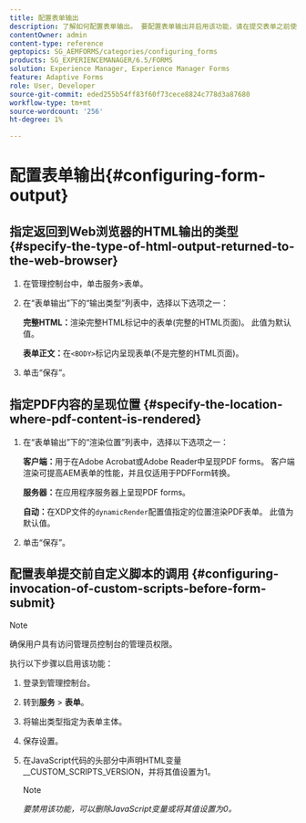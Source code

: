 ```yaml
---
title: 配置表单输出
description: 了解如何配置表单输出。 要配置表单输出并启用该功能，请在提交表单之前使用自定义脚本。
contentOwner: admin
content-type: reference
geptopics: SG_AEMFORMS/categories/configuring_forms
products: SG_EXPERIENCEMANAGER/6.5/FORMS
solution: Experience Manager, Experience Manager Forms
feature: Adaptive Forms
role: User, Developer
source-git-commit: eded255b54ff83f60f73cece8824c778d3a87680
workflow-type: tm+mt
source-wordcount: '256'
ht-degree: 1%

---
```


# 配置表单输出{#configuring-form-output}

## 指定返回到Web浏览器的HTML输出的类型 {#specify-the-type-of-html-output-returned-to-the-web-browser}

1. 在管理控制台中，单击服务>表单。
1. 在“表单输出”下的“输出类型”列表中，选择以下选项之一：

   **完整HTML：**&#x200B;渲染完整HTML标记中的表单(完整的HTML页面)。 此值为默认值。

   **表单正文：**&#x200B;在`<BODY>`标记内呈现表单(不是完整的HTML页面)。

1. 单击“保存”。

## 指定PDF内容的呈现位置 {#specify-the-location-where-pdf-content-is-rendered}

1. 在“表单输出”下的“渲染位置”列表中，选择以下选项之一：

   **客户端：**&#x200B;用于在Adobe Acrobat或Adobe Reader中呈现PDF forms。 客户端渲染可提高AEM表单的性能，并且仅适用于PDFForm转换。

   **服务器：**&#x200B;在应用程序服务器上呈现PDF forms。

   **自动：**&#x200B;在XDP文件的`dynamicRender`配置值指定的位置渲染PDF表单。 此值为默认值。

1. 单击“保存”。

## 配置表单提交前自定义脚本的调用 {#configuring-invocation-of-custom-scripts-before-form-submit}

>[!NOTE]
> 
> 确保用户具有访问管理员控制台的管理员权限。

执行以下步骤以启用该功能：

1. 登录到管理控制台。
1. 转到&#x200B;**服务** > **表单**。
1. 将输出类型指定为表单主体。
1. 保存设置。
1. 在JavaScript代码的头部分中声明HTML变量__CUSTOM_SCRIPTS_VERSION，并将其值设置为1。

   >[!NOTE]
   >
   >*要禁用该功能，可以删除JavaScript变量或将其值设置为0。*
